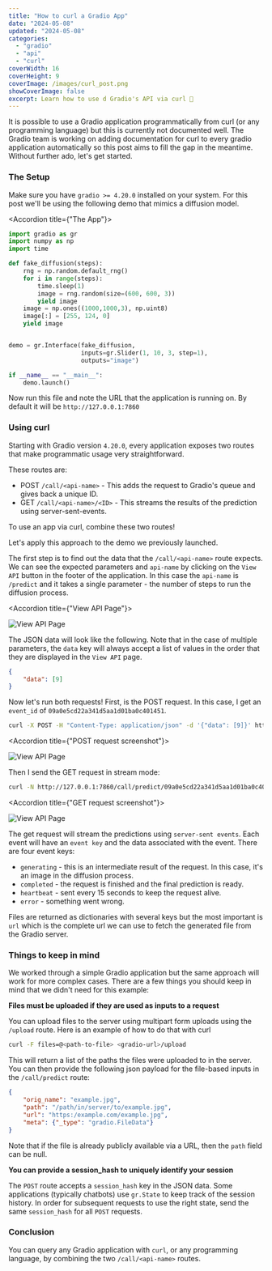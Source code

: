 ```yaml
---
title: "How to curl a Gradio App"
date: "2024-05-08"
updated: "2024-05-08"
categories:
  - "gradio"
  - "api"
  - "curl"
coverWidth: 16
coverHeight: 9
coverImage: /images/curl_post.png
showCoverImage: false
excerpt: Learn how to use d Gradio's API via curl 💪
---
```


<script> 
import Accordion from '$lib/components/Accordion.svelte'; 
</script>

It is possible to use a Gradio application programmatically from curl (or any programming language) but this is currently not documented well.
The Gradio team is working on adding documentation for curl to every gradio application automatically so this post aims to fill the gap in the meantime. Without further ado, let's get started.

### The Setup

Make sure you have `gradio >= 4.20.0` installed on your system. For this post we'll be using the following demo that mimics a diffusion model.

<Accordion title={"The App"}>

```python
import gradio as gr
import numpy as np
import time

def fake_diffusion(steps):
    rng = np.random.default_rng()
    for i in range(steps):
        time.sleep(1)
        image = rng.random(size=(600, 600, 3))
        yield image
    image = np.ones((1000,1000,3), np.uint8)
    image[:] = [255, 124, 0]
    yield image


demo = gr.Interface(fake_diffusion,
                    inputs=gr.Slider(1, 10, 3, step=1),
                    outputs="image")

if __name__ == "__main__":
    demo.launch()
```
</Accordion>

Now run this file and note the URL that the application is running on. 
By default it will be `http://127.0.0.1:7860`


### Using curl

Starting with Gradio version `4.20.0`, every application exposes two routes that make programmatic usage very straightforward. 

These routes are:

- POST `/call/<api-name>` - This adds the request to Gradio's queue and gives back a unique ID.
- GET `/call/<api-name>/<ID>` - This streams the results of the prediction using server-sent-events.

To use an app via curl, combine these two routes!

Let's apply this approach to the demo we previously launched.

The first step is to find out the data that the `/call/<api-name>` route expects. 
We can see the expected parameters and `api-name` by clicking on the `View API` button in the footer of the application.
In this case the `api-name` is `/predict` and it takes a single parameter - the number of steps to run the diffusion process.

<Accordion title={"View API Page"}>

![View API Page](/images/view_api_page.png)

</Accordion>

The JSON data will look like the following.
Note that in the case of multiple parameters, the `data` key will always accept a list of values in the order that they are displayed in the `View API` page.
```json
{
    "data": [9]
}
```

Now let's run both requests!
First, is the POST request. 
In this case, I get an `event_id` of `09a0e5cd22a341d5aa1d01ba0c401451`.

```bash
curl -X POST -H "Content-Type: application/json" -d '{"data": [9]}' http://127.0.0.1:7860/call/predict
```

<Accordion title={"POST request screenshot"}>

![View API Page](/images/curl_post.png)

</Accordion>


Then I send the GET request in stream mode:

```bash
curl -N http://127.0.0.1:7860/call/predict/09a0e5cd22a341d5aa1d01ba0c401451
```


<Accordion title={"GET request screenshot"}>

![View API Page](/images/curl_get.png)

</Accordion>

The get request will stream the predictions using `server-sent events`.
Each event will have an `event key` and the data associated with the event.
There are four event keys:

- `generating` - this is an intermediate result of the request. In this case, it's an image in the diffusion process.
- `completed` - the request is finished and the final prediction is ready.
- `heartbeat` - sent every 15 seconds to keep the request alive.
- `error` - something went wrong.

Files are returned as dictionaries with several keys but the most important is `url` which is the complete url we can use to fetch the generated file from the Gradio server.


### Things to keep in mind

We worked through a simple Gradio application but the same approach will work for more complex cases.
There are a few things you should keep in mind that we didn't need for this example:

**Files must be uploaded if they are used as inputs to a request**

You can upload files to the server using multipart form uploads using the `/upload` route. Here is an example of how to do that with curl

```bash
curl -F files=@<path-to-file> <gradio-url>/upload
```

This will return a list of the paths the files were uploaded to in the server. You can then provide the following json payload for the file-based inputs in the `/call/predict` route:


```json
{
    "orig_name": "example.jpg",
    "path": "/path/in/server/to/example.jpg",
    "url": "https:/example.com/example.jpg",
    "meta": {"_type": "gradio.FileData"}
}
```

Note that if the file is already publicly available via a URL, then the `path` field can be null.

**You can provide a session_hash to uniquely identify your session**

The `POST` route accepts a `session_hash` key in the JSON data.
Some applications (typically chatbots) use `gr.State` to keep track of the session history.
In order for subsequent requests to use the right state, send the same `session_hash` for all `POST` requests.

### Conclusion

You can query any Gradio application with `curl`, or any programming language, by combining the two `/call/<api-name>` routes. 